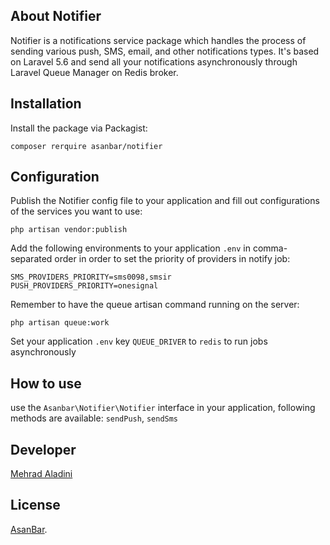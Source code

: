 ## About Notifier

Notifier is a notifications service package which handles the process of sending various push, SMS, email, and other notifications types. It's based on Laravel 5.6 and send all your notifications asynchronously through Laravel Queue Manager on Redis broker.

## Installation

Install the package via Packagist:
```$xslt
composer rerquire asanbar/notifier
```

## Configuration

Publish the Notifier config file to your application and fill out configurations of the services you want to use: 
```$xslt
php artisan vendor:publish
```

Add the following environments to your application `.env` in comma-separated order in order to set the priority of providers in notify job:
```$xslt
SMS_PROVIDERS_PRIORITY=sms0098,smsir
PUSH_PROVIDERS_PRIORITY=onesignal
```

Remember to have the queue artisan command running on the server:
```$xslt
php artisan queue:work
```

Set your application `.env` key `QUEUE_DRIVER` to `redis` to run jobs asynchronously

## How to use

use the `Asanbar\Notifier\Notifier` interface in your application, following methods are available:
`sendPush`, `sendSms`


## Developer

[Mehrad Aladini](mailto:aladini@asanbar.ir)

## License

[AsanBar](https://asanbar.ir).
